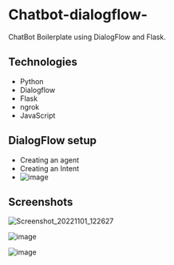 # Chatbot-dialogflow-

ChatBot Boilerplate using DialogFlow and Flask.

## Technologies
- Python
- Dialogflow
- Flask
- ngrok
- JavaScript
## DialogFlow setup
- Creating an agent
- Creating an Intent
- ![image](https://user-images.githubusercontent.com/68815179/199176367-c7ed8fe6-6cd1-48a4-8aec-a44f2ad23d34.png)

## Screenshots

![Screenshot_20221101_122627](https://user-images.githubusercontent.com/68815179/199177581-3c71a3b6-f178-4f2d-9ae0-5932056463c8.jpg)

![image](https://user-images.githubusercontent.com/68815179/199175564-069a2f3e-b645-4af3-99cf-1ffc4d71ae63.png)

![image](https://user-images.githubusercontent.com/68815179/199175598-9b1af7c7-c4dd-46b6-aaef-de615dcd5df1.png)

